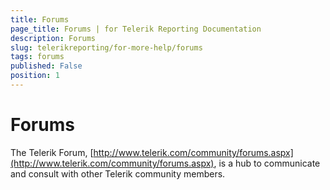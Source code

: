 ```yaml
---
title: Forums
page_title: Forums | for Telerik Reporting Documentation
description: Forums
slug: telerikreporting/for-more-help/forums
tags: forums
published: False
position: 1
---
```


# Forums



The Telerik Forum,           [http://www.telerik.com/community/forums.aspx](http://www.telerik.com/community/forums.aspx), is a hub to communicate and consult with other Telerik community members.

